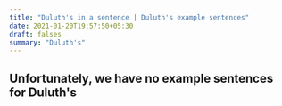 ```yaml
---
title: "Duluth's in a sentence | Duluth's example sentences"
date: 2021-01-20T19:57:50+05:30
draft: falses
summary: "Duluth's"
---
```

## Unfortunately, we have no example sentences for Duluth's                 
